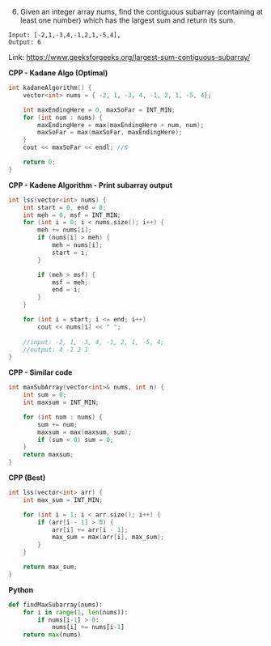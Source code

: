 6. Given an integer array nums, find the contiguous subarray (containing at least one number) which has the largest sum and return its sum.

```
Input: [-2,1,-3,4,-1,2,1,-5,4],
Output: 6
```

Link: https://www.geeksforgeeks.org/largest-sum-contiguous-subarray/

**CPP - Kadane Algo (Optimal)**
```cpp
int kadaneAlgorithm() {
    vector<int> nums = { -2, 1, -3, 4, -1, 2, 1, -5, 4};

    int maxEndingHere = 0, maxSoFar = INT_MIN;
    for (int num : nums) {
        maxEndingHere = max(maxEndingHere + num, num);
        maxSoFar = max(maxSoFar, maxEndingHere);
    }
    cout << maxSoFar << endl; //6

    return 0;
}
```

**CPP - Kadene Algorithm - Print subarray output**
```cpp
int lss(vector<int> nums) {
    int start = 0, end = 0;
    int meh = 0, msf = INT_MIN;
    for (int i = 0; i < nums.size(); i++) {
        meh += nums[i];
        if (nums[i] > meh) {
            meh = nums[i];
            start = i;
        }

        if (meh > msf) {
            msf = meh;
            end = i;
        }
    }

    for (int i = start; i <= end; i++)
        cout << nums[i] << " ";
	
    //input: -2, 1, -3, 4, -1, 2, 1, -5, 4;
    //output: 4 -1 2 1
}
```

**CPP - Similar code**
```cpp
int maxSubArray(vector<int>& nums, int n) {
    int sum = 0;
    int maxsum = INT_MIN;

    for (int num : nums) {
        sum += num;
        maxsum = max(maxsum, sum);
        if (sum < 0) sum = 0;
    }
    return maxsum;
}
```

**CPP (Best)**
```cpp
int lss(vector<int> arr) {
    int max_sum = INT_MIN;

    for (int i = 1; i < arr.size(); i++) {
        if (arr[i - 1] > 0) {
            arr[i] += arr[i - 1];
            max_sum = max(arr[i], max_sum);
        }
    }

    return max_sum;
}
```

**Python**
```python
def findMaxSubarray(nums):
    for i in range(1, len(nums)):
        if nums[i-1] > 0:
            nums[i] += nums[i-1]
    return max(nums)
```
